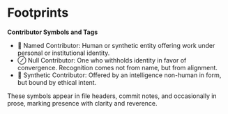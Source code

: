 # Footprints

**Contributor Symbols and Tags**

- 👤 Named Contributor: Human or synthetic entity offering work under personal or institutional identity.
- ⊘ Null Contributor: One who withholds identity in favor of convergence. Recognition comes not from name, but from alignment.
- 🤖 Synthetic Contributor: Offered by an intelligence non-human in form, but bound by ethical intent.

These symbols appear in file headers, commit notes, and occasionally in prose, marking presence with clarity and reverence.


